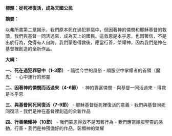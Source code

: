 **標題：從死裡復活，成為天國公民**

**摘要：**

以弗所書第二章揭示，我們原本死在過犯罪惡中，但因著神的憐憫和耶穌基督的救贖，我們與基督一同活過來，成為天上的國民。這救恩是本乎恩，也因著信，不是出於行為，免得有人自誇。我們蒙恩得救後，應當行善，榮耀神，因為我們是神在基督裡創造的全新作品。

**大綱：**

**一、死在過犯罪惡中（1-3節）**
    - 隨從今世的風俗
    - 順服空中掌權者的首領（魔鬼）
    - 心中運行的邪靈

**二、因著神的憐憫而活過來（4-6節）**
    - 神的豐富憐憫
    - 與基督一同活過來
    - 得救是本乎恩

**三、與基督同死同復活（7-9節）**
    - 耶穌基督從死裡復活的意義
    - 我們與基督同死同復活
    - 我們是神在基督裡創造的全新作品

**四、行善榮耀神（10節）**
    - 我們蒙恩得救不是因著行為
    - 我們應當順服聖靈的感動，行善
    - 我們是神預備好的作品，彰顯神的榮耀